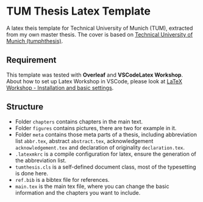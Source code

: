# TUM Thesis Latex Template
A latex theis template for Technical University of Munich (TUM), extracted from my own master thesis. The cover is based on [Technical University of Munich (tumphthesis)](https://www.overleaf.com/latex/templates/technical-university-of-munich-tumphthesis/gzzqnqhbwwpb).

## Requirement
This template was tested with **Overleaf** and **VSCodeLatex Workshop**. About how to set up Latex Workshop in VSCode, please look at [LaTeX Workshop - Installation and basic settings](https://github.com/James-Yu/LaTeX-Workshop/wiki/Install).

## Structure
* Folder `chapters` contains chapters in the main text.  
* Folder `figures` contains pictures, there are two for example in it.  
* Folder `meta` contains those meta parts of a thesis, including abbreviation list `abbr.tex`, abstract `abstract.tex`, acknowledgement `acknowledgement.tex` and declaration of originality `declaration.tex`.  
* `.latexmkrc` is a compile configuration for latex, ensure the generation of the abbreviation list.
* `tumthesis.cls` is a self-defined document class, most of the typesetting is done here.  
* `ref.bib` is a bibtex file for references.  
* `main.tex` is the main tex file, where you can change the basic information and the chapters you want to include.
